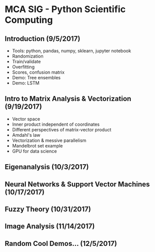 # MCA SIG - Python Scientific Computing

## Introduction (9/5/2017)

* Tools: python, pandas, numpy, sklearn, jupyter notebook
* Randomization
* Train/validate
* Overfitting
* Scores, confusion matrix
* Demo: Tree ensembles
* Demo: LSTM

## Intro to Matrix Analysis & Vectorization (9/19/2017)

* Vector space
* Inner product independent of coordinates
* Different perspectives of matrix-vector product
* Amdahl's law
* Vectorization & messive parallelism
* Mandelbrot set example
* GPU for data science

## Eigenanalysis (10/3/2017)

## Neural Networks & Support Vector Machines (10/17/2017)

## Fuzzy Theory (10/31/2017)

## Image Analysis (11/14/2017)

## Random Cool Demos... (12/5/2017)



